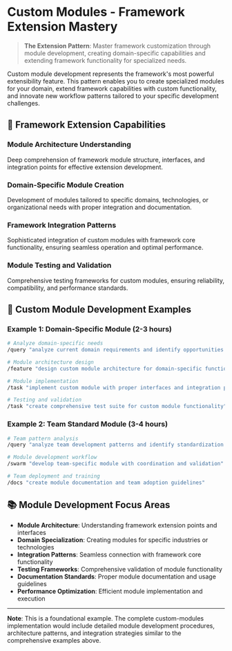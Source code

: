 # Custom Modules - Framework Extension Mastery

> **The Extension Pattern**: Master framework customization through module development, creating domain-specific capabilities and extending framework functionality for specialized needs.

Custom module development represents the framework's most powerful extensibility feature. This pattern enables you to create specialized modules for your domain, extend framework capabilities with custom functionality, and innovate new workflow patterns tailored to your specific development challenges.

## 🔧 Framework Extension Capabilities

### Module Architecture Understanding
Deep comprehension of framework module structure, interfaces, and integration points for effective extension development.

### Domain-Specific Module Creation
Development of modules tailored to specific domains, technologies, or organizational needs with proper integration and documentation.

### Framework Integration Patterns
Sophisticated integration of custom modules with framework core functionality, ensuring seamless operation and optimal performance.

### Module Testing and Validation
Comprehensive testing frameworks for custom modules, ensuring reliability, compatibility, and performance standards.

## 🚀 Custom Module Development Examples

### Example 1: Domain-Specific Module (2-3 hours)

```bash
# Analyze domain-specific needs
/query "analyze current domain requirements and identify opportunities for custom module development"

# Module architecture design
/feature "design custom module architecture for domain-specific functionality"

# Module implementation
/task "implement custom module with proper interfaces and integration points"

# Testing and validation
/task "create comprehensive test suite for custom module functionality"
```

### Example 2: Team Standard Module (3-4 hours)

```bash
# Team pattern analysis
/query "analyze team development patterns and identify standardization opportunities through custom modules"

# Module development workflow
/swarm "develop team-specific module with coordination and validation"

# Team deployment and training
/docs "create module documentation and team adoption guidelines"
```

## 📚 Module Development Focus Areas

- **Module Architecture**: Understanding framework extension points and interfaces
- **Domain Specialization**: Creating modules for specific industries or technologies
- **Integration Patterns**: Seamless connection with framework core functionality
- **Testing Frameworks**: Comprehensive validation of module functionality
- **Documentation Standards**: Proper module documentation and usage guidelines
- **Performance Optimization**: Efficient module implementation and execution

---

**Note**: This is a foundational example. The complete custom-modules implementation would include detailed module development procedures, architecture patterns, and integration strategies similar to the comprehensive examples above.